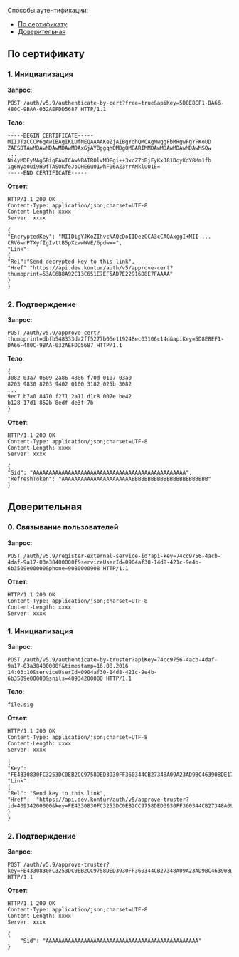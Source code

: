 Способы аутентификации:
* [По сертификату](#1)
* [Доверительная](#2)

<a name="1"></a>
## По сертификату 
### 1. Инициализация
**Запрос**: 
```
POST /auth/v5.9/authenticate-by-cert?free=true&apiKey=5D8E8EF1-DA66-480C-9BAA-032AEFDD5687 HTTP/1.1
```
**Тело**:
```
-----BEGIN CERTIFICATE-----
MIIJTzCCCP6gAwIBAgIKLUfNEQAAAAKeZjAIBgYqhQMCAgMwggFbMRgwFgYFKoUD
ZAESDTAwMDAwMDAwMDAwMDAxGjAYBggqhQMDgQMBARIMMDAwMDAwMDAwMDAwMSQw
...
Ni4yMDEyMAgGBiqFAwICAwNBAIR0lvMDEgi++3xcZ7bBjFyKxJ81DoyKdY8Mm1fb
ig6Wya0ui9H9fTASUKfeJoOHE6u01whF06AZ3YrAMkluO1E=
-----END CERTIFICATE-----
```
**Ответ**:
```
HTTP/1.1 200 OK 
Content-Type: application/json;charset=UTF-8 
Content-Length: xxxx 
Server: xxxx 

{
"EncryptedKey": "MIIDigYJKoZIhvcNAQcDoIIDezCCA3cCAQAxggI+MII ... CRV6wnPTXyfIgIvttB5pXzwwWVE/6pdw==",
"Link":
{
"Rel":"Send decrypted key to this link",
"Href":"https://api.dev.kontur/auth/v5/approve-cert?thumbprint=53AC6B8A92C13C651E7EF5AD7E22916D8E7FAAAA"
}
}
```
### 2. Подтверждение
**Запрос**: 
```
POST /auth/v5.9/approve-cert?thumbprint=‎dbfb548333da2ff5277b06e119248ec03106c14d&apiKey=5D8E8EF1-DA66-480C-9BAA-032AEFDD5687 HTTP/1.1
```
**Тело**:
```
{
3082 03a7 0609 2a86 4886 f70d 0107 03a0
8203 9830 8203 9402 0100 3182 025b 3082
...
9ec7 b7a0 8470 f271 2a11 d1c8 007e be42
b128 17d1 852b 8edf de3f 7b
}
```
**Ответ**:
```
HTTP/1.1 200 OK
Content-Type: application/json;charset=UTF-8
Content-Length: xxxx
Server: xxxx

{
"Sid": "AAAAAAAAAAAAAAAAAAAAAAAAAAAAAAAAAAAAAAAAAAAAAAAA",
"RefreshToken": "AAAAAAAAAAAAAAAAAAAAAABBBBBBBBBBBBBBBBBBBBBBBB"
}
```

<a name="2"></a>
## Доверительная
### 0. Связывание пользователей
**Запрос**: 
```
POST /auth/v5.9/register-external-service-id?api-key=74cc9756-4acb-4daf-9a17-03a38400000f&serviceUserId=0904af30-14d8-421c-9e4b-6b3509e00000&phone=9080000908 HTTP/1.1
```
**Ответ**:
```
HTTP/1.1 200 OK 
Content-Type: application/json;charset=UTF-8 
Content-Length: xxxx 
Server: xxxx  
```

### 1. Инициализация
**Запрос**: 
```
POST /auth/v5.9/authenticate-by-truster?apiKey=74cc9756-4acb-4daf-9a17-03a38400000f&timestamp=16.08.2016 14:03:10&serviceUserId=0904af30-14d8-421c-9e4b-6b3509e00000&snils=40934200000 HTTP/1.1
```
**Тело**:
```
file.sig
```
**Ответ**:
```
HTTP/1.1 200 OK 
Content-Type: application/json;charset=UTF-8 
Content-Length: xxxx 
Server: xxxx  

{
"Key": "FE4330830FC3253DC0EB2CC9758DED3930FF360344CB27348A09A23AD9BC463908DE17900D9BDD9F1000000000",
"Link":
{
"Rel": "Send key to this link",
"Href":  "https://api.dev.kontur/auth/v5/approve-truster?id=40934200000&key=FE4330830FC3253DC0EB2CC9758DED3930FF360344CB27348A09A23AD9BC463908DE17900D9BDD9F10000000000"
}
}
```
### 2. Подтверждение
**Запрос**: 
```
POST /auth/v5.9/approve-truster?key=FE4330830FC3253DC0EB2CC9758DED3930FF360344CB27348A09A23AD9BC463908DE17900D9BDD9F1000000000&id=40934200000 HTTP/1.1
```
**Ответ**:
```
HTTP/1.1 200 OK
Content-Type: application/json;charset=UTF-8
Content-Length: xxxx
Server: xxxx
 
{
	"Sid": "AAAAAAAAAAAAAAAAAAAAAAAAAAAAAAAAAAAAAAAAAAAAAAAA"
}
```
